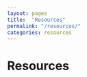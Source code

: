 ```yaml
---
layout: pages
title:  "Resources"
permalink: "/resources/"
categories: resources
---
```


# Resources
